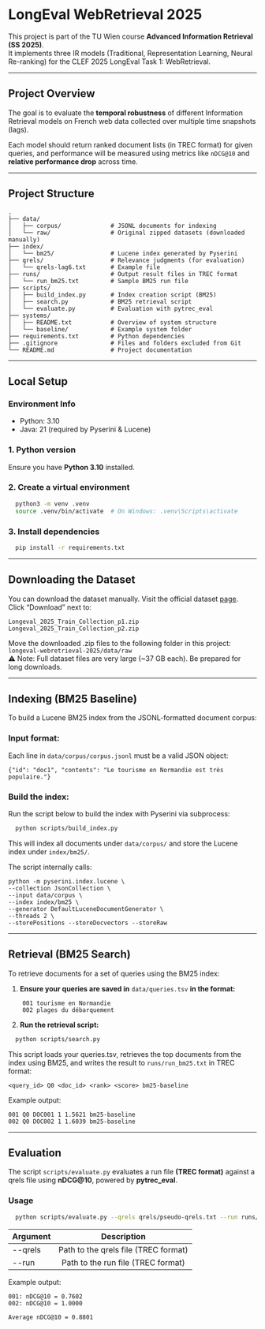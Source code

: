 # LongEval WebRetrieval 2025

This project is part of the TU Wien course **Advanced Information Retrieval (SS 2025)**.  
It implements three IR models (Traditional, Representation Learning, Neural Re-ranking) for the CLEF 2025 LongEval Task 1: WebRetrieval.

---

## Project Overview

The goal is to evaluate the **temporal robustness** of different Information Retrieval models on French web data collected over multiple time snapshots (lags).

Each model should return ranked document lists (in TREC format) for given queries, and performance will be measured using metrics like `nDCG@10` and **relative performance drop** across time.

---

## Project Structure

```plaintext
.
├── data/
│   ├── corpus/              # JSONL documents for indexing
│   └── raw/                 # Original zipped datasets (downloaded manually)
├── index/
│   └── bm25/                # Lucene index generated by Pyserini
├── qrels/                   # Relevance judgments (for evaluation)
│   └── qrels-lag6.txt       # Example file
├── runs/                    # Output result files in TREC format
│   └── run_bm25.txt         # Sample BM25 run file
├── scripts/
│   ├── build_index.py       # Index creation script (BM25)
│   ├── search.py            # BM25 retrieval script
│   └── evaluate.py          # Evaluation with pytrec_eval
├── systems/
│   ├── README.txt           # Overview of system structure
│   └── baseline/            # Example system folder
├── requirements.txt         # Python dependencies
├── .gitignore               # Files and folders excluded from Git
└── README.md                # Project documentation
```

----

## Local Setup
### Environment Info
- Python: 3.10
- Java: 21 (required by Pyserini & Lucene)


### 1. Python version

Ensure you have **Python 3.10** installed.

### 2. Create a virtual environment

```bash
  python3 -m venv .venv
  source .venv/bin/activate  # On Windows: .venv\Scripts\activate
```


### 3. Install dependencies
```bash
  pip install -r requirements.txt
```
----

## Downloading the Dataset

You can download the dataset manually. 
Visit the official dataset [page](https://researchdata.tuwien.ac.at/records/th5h0-g5f51?preview=1&token=eyJhbGciOiJIUzUxMiJ9.eyJpZCI6IjcwM2Y4MzQ0LTFlMDEtNDYxNy1iNDc4LTI5MmQ5MzYwNTU3NyIsImRhdGEiOnt9LCJyYW5kb20iOiI4NjYxMWFkODQzNDk2ZDk0NzllMDNlOWIyYWM1Zjc4NCJ9.YhnRV6WzWfQiuLQcGyTrA3gyI_5UBe9rtUAV6qKk5U7tqGEmD4NUdyfjGo2-U7tnBIlD7iTwUUDi0nw3GcXPmA).
<br>Click “Download” next to:

    Longeval_2025_Train_Collection_p1.zip
    Longeval_2025_Train_Collection_p2.zip


Move the downloaded .zip files to the following folder in this project: ```longeval-webretrieval-2025/data/raw```
<br>⚠️ Note: Full dataset files are very large (~37 GB each). Be prepared for long downloads.

----

## Indexing (BM25 Baseline)

To build a Lucene BM25 index from the JSONL-formatted document corpus:

### Input format:

Each line in ```data/corpus/corpus.jsonl``` must be a valid JSON object:

    {"id": "doc1", "contents": "Le tourisme en Normandie est très populaire."}

### Build the index:

Run the script below to build the index with Pyserini via subprocess:

```bash
  python scripts/build_index.py
```

This will index all documents under ```data/corpus/``` and store the Lucene index under ```index/bm25/```.

The script internally calls:

```
python -m pyserini.index.lucene \
--collection JsonCollection \
--input data/corpus \
--index index/bm25 \
--generator DefaultLuceneDocumentGenerator \
--threads 2 \
--storePositions --storeDocvectors --storeRaw
```

---

## Retrieval (BM25 Search)

To retrieve documents for a set of queries using the BM25 index:

1. **Ensure your queries are saved in** ```data/queries.tsv``` **in the format:**

```
    001	tourisme en Normandie
    002	plages du débarquement
```

2. **Run the retrieval script:**

```bash
  python scripts/search.py
```

This script loads your queries.tsv, retrieves the top documents from the index using BM25, and writes the result to ```runs/run_bm25.txt``` in TREC format:

```
<query_id> Q0 <doc_id> <rank> <score> bm25-baseline
```

Example output:

```
001 Q0 DOC001 1 1.5621 bm25-baseline
002 Q0 DOC002 1 1.6039 bm25-baseline
```

---
## Evaluation
The script ```scripts/evaluate.py``` evaluates a run file **(TREC format)** against a qrels file using **nDCG@10**, powered by **pytrec_eval**.

### Usage
```bash
  python scripts/evaluate.py --qrels qrels/pseudo-qrels.txt --run runs/run_bm25.txt
```

| Argument |             Description              |
|--|:------------------------------------:|
| --qrels | Path to the qrels file (TREC format) |
| --run |  Path to the run file (TREC format)  |

Example output:

```plaintext
001: nDCG@10 = 0.7602
002: nDCG@10 = 1.0000

Average nDCG@10 = 0.8801
```
&nbsp;
